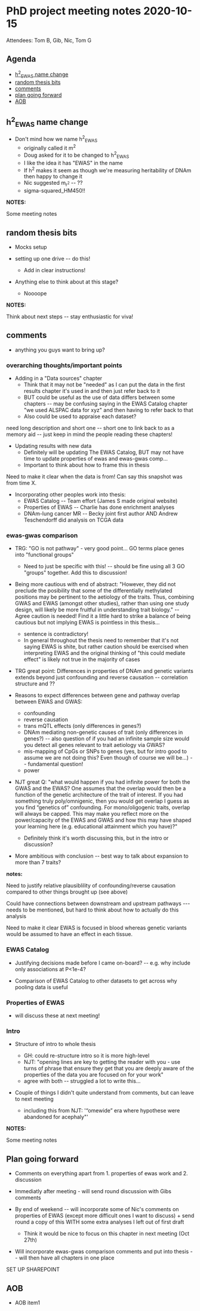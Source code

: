 # PhD project meeting notes 2020-10-15

Attendees: Tom B, Gib, Nic, Tom G

## Agenda

* [h<sup>2</sup><sub>EWAS</sub> name change](#name-change)
* [random thesis bits](#random-thesis-bits)
* [comments](#comments)
* [plan going forward](#plan-going-forward)
* [AOB](#aob)

## h<sup>2</sup><sub>EWAS</sub> name change <a name="name-change"></a>

* Don't mind how we name h<sup>2</sup><sub>EWAS</sub> 
	+ originally called it m<sup>2</sup>
	+ Doug asked for it to be changed to h<sup>2</sup><sub>EWAS</sub>
	+ I like the idea it has "EWAS" in the name
	+ If h<sup>2</sup> makes it seem as though we're measuring heritability of DNAm then happy to change it
	+ Nic suggested m<sub>r<sup>2</sup></sub> -- ??
	+ sigma-squared_HM450!!

__NOTES:__

Some meeting notes

## random thesis bits

* Mocks setup

* setting up one drive -- do this!
	+ Add in clear instructions! 

* Anything else to think about at this stage?
	+ Noooope

__NOTES:__

Think about next  steps -- stay enthusiastic for viva! 

## comments

* anything you guys want to bring up?

### overarching thoughts/important points

* Adding in a "Data sources" chapter
	+ Think that it may not be "needed" as I can put the data in the first results chapter it's used in and then just refer back to it
	+ BUT could be useful as the use of data differs between some chapters -- may be confusing saying in the EWAS Catalog chapter "we used ALSPAC data for xyz" and then having to refer back to that
	+ Also could be used to appraise each dataset?

need long description and short one -- short one to link back to as a memory aid -- just keep in mind the people reading these chapters! 

* Updating results with new data
	+ Definitely will be updating The EWAS Catalog, BUT may not have time to update properties of ewas and ewas-gwas comp...
	+ Important to think about how to frame this in thesis

Need to make it clear when the data is from! Can say this snapshot was from time X.

* Incorporating other peoples work into thesis:
	+ EWAS Catalog -- Team effort (James S made original website)
	+ Properties of EWAS -- Charlie has done enrichment analyses
	+ DNAm-lung cancer MR -- Becky joint first author AND Andrew Teschendorff did analysis on TCGA data

### ewas-gwas comparison

* TRG: "GO is not pathway" - very good point... GO terms place genes into "functional groups" 
	+ Need to just be specific with this! -- should be fine using all 3 GO "groups" together. Add this to discussion!

* Being more cautious with end of abstract: "However, they did not preclude the posibility that some of the differentially methylated positions may be pertinent to the aetiology of the traits. Thus, combining GWAS and EWAS (amongst other studies), rather than using one study design, will likely be more fruitful in understanding trait biology." -- Agree caution is needed! Find it a little hard to strike a balance of being cautious but not implying EWAS is pointless in this thesis...
	+ sentence is contradictory! 
	+ In general throughout the thesis need to remember that it's not saying EWAS is shite, but rather caution should be exercised when interpreting EWAS and the original thinking of "this could mediate effect" is likely not true in the majority of cases

* TRG great point: Differences in properties of DNAm and genetic variants extends beyond just confounding and reverse causation -- correlation structure and ??

* Reasons to expect differences between gene and pathway overlap between EWAS and GWAS:
	+ confounding
	+ reverse causation
	+ trans mQTL effects (only differences in genes?)
	+ DNAm mediating non-genetic causes of trait (only differences in genes?) -- also question of if you had an infinite sample size would you detect all genes relevant to trait aetiology via GWAS?
	+ mis-mapping of CpGs or SNPs to genes (yes, but for intro good to assume we are not doing this? Even though of course we will be...) -- fundamental question!
	+ power

* NJT great Q: "what would happen if you had infinite power for both the GWAS and the EWAS? One assumes that the overlap would then be a function of the genetic architecture of the trait of interest. If you had something truly poly/omnigenic, then you would get overlap I guess as you find “genetics of” confounding. For mono/oligogenic traits, overlap will always be capped. This may make you reflect more on the power/capacity of the EWAS and GWAS and how this may have shaped your learning here (e.g. educational attainment which you have)?"
	+ Definitely think it's worth discussing this, but in the intro or discussion?

* More ambitious with conclusion -- best way to talk about expansion to more than 7 traits?


__notes:__

Need to justify relative plausiblility of confounding/reverse causation compared to other things brought up (see above)

Could have connections between downstream and upstream pathways --- needs to be mentioned, but hard to think about how to actually do this analysis

Need to make it clear EWAS is focused in blood whereas genetic variants would be assumed to have an effect in each tissue.

### EWAS Catalog

* Justifying decisions made before I came on-board? -- e.g. why include only associations at P<1e-4?

* Comparison of EWAS Catalog to other datasets to get across why pooling data is useful

### Properties of EWAS

* will discuss these at next meeting! 

### Intro 

* Structure of intro to whole thesis
	+ GH: could re-structure intro so it is more high-level
	+ NJT: "opening lines are key to getting the reader with you - use turns of phrase that ensure they get that you are deeply aware of the properties of the data you are focused on for your work"
	+ agree with both -- struggled a lot to write this...

* Couple of things I didn't quite understand from comments, but can leave to next meeting
	+ including this from NJT: '“omewide” era where hypothese were abandoned for acephaly"' 

__NOTES:__

Some meeting notes

## Plan going forward

* Comments on everything apart from 1. properties of ewas work and 2. discussion

* Immediatly after meeting - will send round discussion with Gibs comments

* By end of weekend -- will incorporate some of Nic's comments on properties of EWAS (except more difficult ones I want to discuss) + send round a copy of this WITH some extra analyses I left out of first draft
	+ Think it would be nice to focus on this chapter in next meeting (Oct 27th)

* Will incorporate ewas-gwas comparison comments and put into thesis -- will then have all chapters in one place

SET UP SHAREPOINT

## AOB

* AOB item1